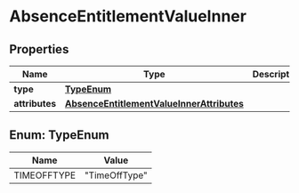 

# AbsenceEntitlementValueInner


## Properties

| Name | Type | Description | Notes |
|------------ | ------------- | ------------- | -------------|
|**type** | [**TypeEnum**](#TypeEnum) |  |  [optional] |
|**attributes** | [**AbsenceEntitlementValueInnerAttributes**](AbsenceEntitlementValueInnerAttributes.md) |  |  [optional] |



## Enum: TypeEnum

| Name | Value |
|---- | -----|
| TIMEOFFTYPE | &quot;TimeOffType&quot; |



